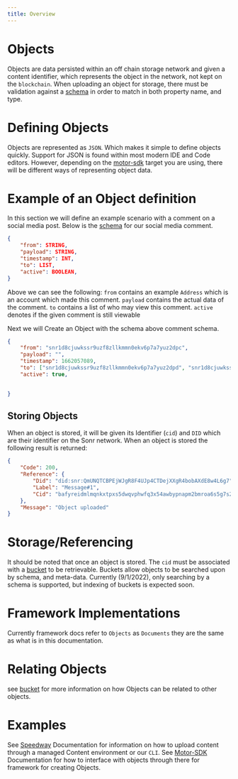 ```yaml
---
title: Overview
---
```


# Objects
Objects are data persisted within an off chain storage network and given a content identifier, which represents the object in the network, not kept on the `blockchain`. When uploading an object for storage, there must be validation against a [schema](./schemas.md) in order to match in both property name, and type. 

# Defining Objects
Objects are represented as `JSON`. Which makes it simple to define objects quickly. Support for JSON is found within most modern IDE and Code editors. However, depending on the [motor-sdk](../motor-sdk/overview.md) target you are using, there will be different ways of representing object data.


# Example of an Object definition
In this section we will define an example scenario with a comment on a social media post. Below is the [schema](./schemas.md) for our social media comment.
```json
{
    "from": STRING,
    "payload": STRING,
    "timestamp": INT,
    "to": LIST,
    "active": BOOLEAN,
}
```
Above we can see the following:
`from` contains an example `Address` which is an account which made this comment.
`payload` contains the actual data of the comment.
`to` contains a list of who may view this comment.
`active` denotes if the given comment is still viewable

Next we will Create an Object with the schema above comment schema.
```json
{
    "from": "snr1d8cjuwkssr9uzf8zllkmmn0ekv6p7a7yuz2dpc",
    "payload": "",
    "timestamp": 1662057089,
    "to": ["snr1d8cjuwkssr9uzf8zllkmmn0ekv6p7a7yuz2dpd", "snr1d8cjuwkssr9uzf8zllkmmn0ekv6p7a7yuz2dpd"],
    "active": true,
	

}
```

## Storing Objects
When an object is stored, it will be given its Identifier (`cid`) and `DID` which are their identifier on the Sonr network. When an object is stored the following result is returned:
```json
{
	"Code": 200,
	"Reference": {
		"Did": "did:snr:QmUNQTCBPEjWJgR8F4UJp4CTDejXXgR4bobAXdE8w4L6g7",
		"Label": "Message#1",
		"Cid": "bafyreidmlmqnkxtpxs5dwqvphwfq3x54awbypnapm2bmroa6s5g7s2ejt4"
	},
	"Message": "Object uploaded"
}
```
# Storage/Referencing
 It should be noted that once an object is stored. The `cid` must be associated with a [bucket](./buckets.md) to be retrievable. Buckets allow objects to be searched upon by schema, and meta-data. Currently (9/1/2022), only searching by a schema is supported, but indexing of buckets is expected soon.

 # Framework Implementations
 Currently framework docs refer to `Objects` as `Documents` they are the same as what is in this documentation.

 # Relating Objects
 see [bucket](./buckets.md) for more information on how Objects can be related to other objects.
 # Examples
See [Speedway]() Documentation for information on how to upload content through a managed Content environment or our `CLI`. 
See [Motor-SDK](../motor-sdk/overview.md) Documentation for how to interface with objects through there for framework for creating Objects.